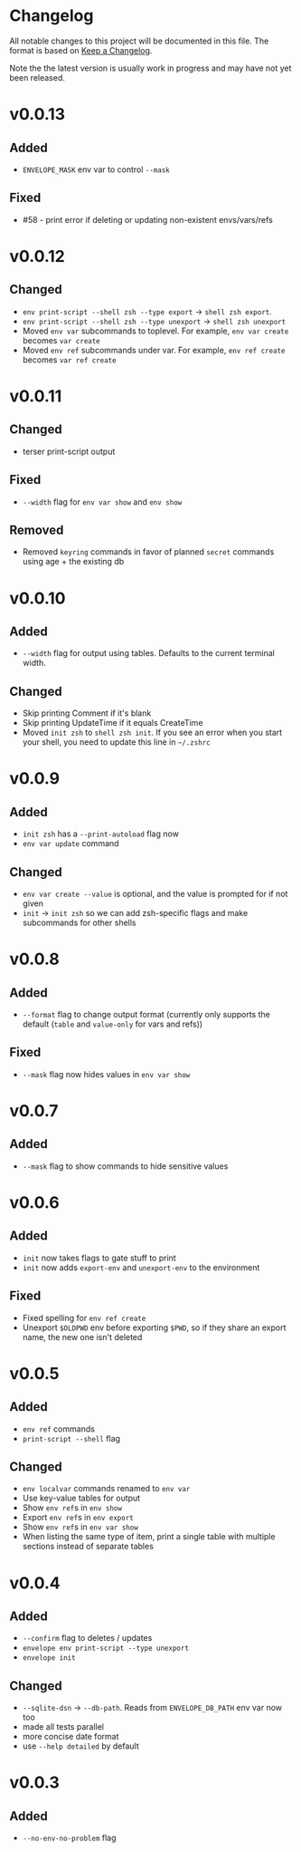# Changelog

All notable changes to this project will be documented in this file. The format
is based on [Keep a Changelog](https://keepachangelog.com/en/1.0.0/).

Note the the latest version is usually work in progress and may have not yet been released.

# v0.0.13

## Added

- `ENVELOPE_MASK` env var to control `--mask`

## Fixed

- #58 - print error if deleting or updating non-existent envs/vars/refs

# v0.0.12

## Changed

- `env print-script --shell zsh --type export` -> `shell zsh export`.
- `env print-script --shell zsh --type unexport` -> `shell zsh unexport`
- Moved `env var` subcommands to toplevel. For example, `env var create` becomes `var create`
- Moved `env ref` subcommands under var. For example, `env ref create` becomes `var ref create`

# v0.0.11

## Changed

- terser print-script output

## Fixed

- `--width` flag for `env var show` and `env show`

## Removed

- Removed `keyring` commands in favor of planned `secret` commands using age + the existing db

# v0.0.10

## Added

- `--width` flag for output using tables. Defaults to the current terminal width.

## Changed

- Skip printing Comment if it's blank
- Skip printing UpdateTime if it equals CreateTime
- Moved `init zsh` to `shell zsh init`. If you see an error when you start your shell, you need to update this line in `~/.zshrc`

# v0.0.9

## Added

- `init zsh` has a `--print-autoload` flag now
- `env var update` command

## Changed

- `env var create --value` is optional, and the value is prompted for if not given
- `init` -> `init zsh` so we can add zsh-specific flags and make subcommands for other shells

# v0.0.8

## Added

- `--format` flag to change output format (currently only supports the default (`table` and `value-only` for vars and refs))

## Fixed

- `--mask` flag now hides values in `env var show`

# v0.0.7

## Added

- `--mask` flag to show commands to hide sensitive values

# v0.0.6

## Added

- `init` now takes flags to gate stuff to print
- `init` now adds `export-env` and `unexport-env` to the environment

## Fixed

- Fixed spelling for `env ref create`
- Unexport `$OLDPWD` env before exporting `$PWD`, so if they share an export name, the new one isn't deleted

# v0.0.5

## Added

- `env ref` commands
- `print-script --shell` flag

## Changed

- `env localvar` commands renamed to `env var`
- Use key-value tables for output
- Show `env ref`s in `env show`
- Export `env ref`s in `env export`
- Show `env ref`s in `env var show`
- When listing the same type of item, print a single table with multiple sections instead of separate tables

# v0.0.4

## Added

- `--confirm` flag to deletes / updates
- `envelope env print-script --type unexport`
- `envelope init`

## Changed

- `--sqlite-dsn` -> `--db-path`. Reads from `ENVELOPE_DB_PATH` env var now too
- made all tests parallel
- more concise date format
- use `--help detailed` by default

# v0.0.3

## Added

- `--no-env-no-problem` flag
